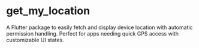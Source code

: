 # get_my_location
 A Flutter package to easily fetch and display device location with automatic permission handling. Perfect for apps needing quick GPS access with customizable UI states.
